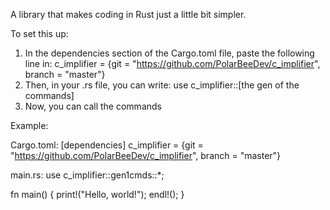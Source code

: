 A library that makes coding in Rust just a little bit simpler. 

To set this up:
1. In the dependencies section of the Cargo.toml file, paste the following line in:
c_implifier = {git = "https://github.com/PolarBeeDev/c_implifier", branch = "master"}
2. Then, in your .rs file, you can write: use c_implifier::[the gen of the commands]
3. Now, you can call the commands

Example:

Cargo.toml:
[dependencies]
c_implifier = {git = "https://github.com/PolarBeeDev/c_implifier", branch = "master"}

main.rs:
use c_implifier::gen1cmds::*;

fn main() {
    print!("Hello, world!");
    endl!();
}
